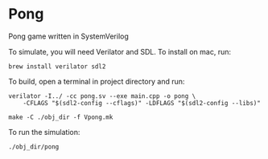 # Pong
Pong game written in SystemVerilog

To simulate, you will need Verilator and SDL. To install on mac, run:
```
brew install verilator sdl2
```

To build, open a terminal in project directory and run:
```
verilator -I../ -cc pong.sv --exe main.cpp -o pong \
    -CFLAGS "$(sdl2-config --cflags)" -LDFLAGS "$(sdl2-config --libs)"

make -C ./obj_dir -f Vpong.mk
```

To run the simulation:
```
./obj_dir/pong
```

